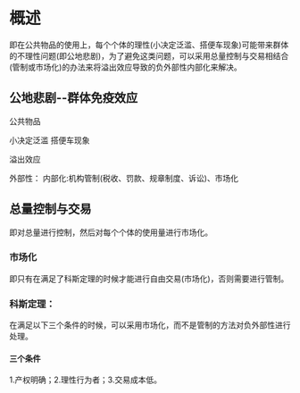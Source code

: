 # 概述
即在公共物品的使用上，每个个体的理性(小决定泛滥、搭便车现象)可能带来群体的不理性问题(即公地悲剧)，为了避免这类问题，可以采用总量控制与交易相结合(管制或市场化)的办法来将溢出效应导致的负外部性内部化来解决。

## 公地悲剧--群体免疫效应
公共物品

小决定泛滥
搭便车现象

溢出效应

外部性：
内部化:机构管制(税收、罚款、规章制度、诉讼)、市场化

## 总量控制与交易
即对总量进行控制，然后对每个个体的使用量进行市场化。

### 市场化
即只有在满足了科斯定理的时候才能进行自由交易(市场化)，否则需要进行管制。

### 科斯定理：
在满足以下三个条件的时候，可以采用市场化，而不是管制的方法对负外部性进行处理。

#### 三个条件
  1.产权明确；2.理性行为者；3.交易成本低。

